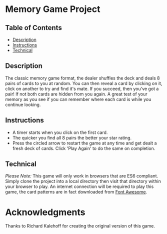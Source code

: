 # Memory Game Project

## Table of Contents

* [Description](#Description)
* [Instructions](#Instructions)
* [Technical](#Technical)

## Description

The classic memory game format, the dealer shuffles the deck and deals 8 pairs of cards to you at random. You can then reveal a card by clicking on it, click on another to try and find it's mate. If you succeed, then you've got a pair! If not both cards are hidden from you again. A great test of your memory as you see if you can remember where each card is while you continue looking.

## Instructions

- A timer starts when you click on the first card.
- The quicker you find all 8 pairs the better your star rating.
- Press the circled arrow to restart the game at any time and get dealt a fresh deck of cards. Click 'Play Again' to do the same on completion.

## Technical

*Please Note:* This game will only work in browsers that are ES6 compliant. Simply clone the project into a local directory then visit that directory within your browser to play. An internet connection will be required to play this game, the card patterns are in fact downloaded from [Font Awesome](https://fontawesome.com/).

# Acknowledgments

Thanks to Richard Kalehoff for creating the original version of this game.